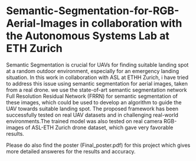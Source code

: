 # Semantic-Segmentation-for-RGB-Aerial-Images in collaboration with the Autonomous Systems Lab at ETH Zurich

Semantic Segmentation is crucial for UAVs for finding suitable landing spot at a random outdoor environment, especially for an emergency landing situation. In this work in collaboration with ASL at ETHH Zurich, i have tried to address this issue using semantic segmentation for aerial images, taken from a real drone. we use the state-of-art semantic segmentation network Full Resolution Residual Network (FRRN) for semantic segmentation of these images, which could be used to develop an algorithm
to guide the UAV towards suitable landing spot. The proposed framework has been successfully tested on real UAV datasets and in challenging real-world environments.The trained model was also tested on real camera RGB-images of ASL-ETH Zurich drone dataset, which gave very favorable results.

Please do also find the poster (Final_poster.pdf) for this project which gives more detailed answeres for the results and accuracy.

